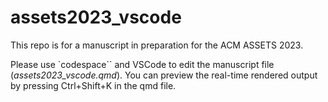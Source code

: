 
# assets2023_vscode

This repo is for a manuscript in preparation for the ACM ASSETS 2023.

Please use `codespace`` and VSCode to edit the manuscript file (*assets2023_vscode.qmd*). You can preview the real-time rendered output by pressing Ctrl+Shift+K in the qmd file.
